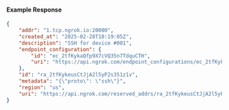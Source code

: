 <!-- Code generated for API Clients. DO NOT EDIT. -->

#### Example Response

```json
{
	"addr": "1.tcp.ngrok.io:20000",
	"created_at": "2025-02-28T10:19:05Z",
	"description": "SSH for device #001",
	"endpoint_configuration": {
		"id": "ec_2tfKykaQfp9X7cVQ35n7TdquCTH",
		"uri": "https://api.ngrok.com/endpoint_configurations/ec_2tfKykaQfp9X7cVQ35n7TdquCTH"
	},
	"id": "ra_2tfKykeusCtJjA2l5yP2s351z1v",
	"metadata": "{\"proto\": \"ssh\"}",
	"region": "us",
	"uri": "https://api.ngrok.com/reserved_addrs/ra_2tfKykeusCtJjA2l5yP2s351z1v"
}
```
